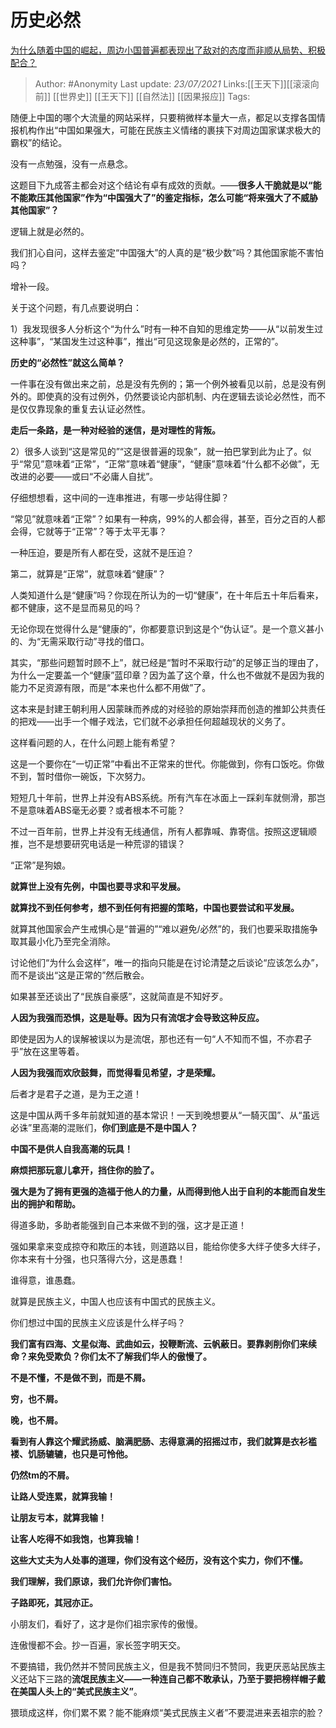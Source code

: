 # 历史必然
[为什么随着中国的崛起，周边小国普遍都表现出了敌对的态度而非顺从局势、积极配合？](https://www.zhihu.com/question/41948958/answer/617760777)

> Author: #Anonymity
> Last update: *23/07/2021* 
> Links:[[王天下]][[滚滚向前]] [[世界史]] [[王天下]] [[自然法]] [[因果报应]]
> Tags:    

 
随便上中国的哪个大流量的网站采样，只要稍微样本量大一点，都足以支撑各国情报机构作出“中国如果强大，可能在民族主义情绪的裹挟下对周边国家谋求极大的霸权”的结论。

没有一点勉强，没有一点悬念。

这题目下九成答主都会对这个结论有卓有成效的贡献。——**很多人干脆就是以“能不能欺压其他国家”作为“中国强大了”的鉴定指标，怎么可能“将来强大了不威胁其他国家”？** 

逻辑上就是必然的。

我们扪心自问，这样去鉴定“中国强大”的人真的是“极少数”吗？其他国家能不害怕吗？

增补一段。

关于这个问题，有几点要说明白：

1）我发现很多人分析这个“为什么”时有一种不自知的思维定势——从“以前发生过这种事”，“某国发生过这种事”，推出“可见这现象是必然的，正常的”。

**历史的“必然性”就这么简单？**

一件事在没有做出来之前，总是没有先例的；第一个例外被看见以前，总是没有例外的。即使真的没有过例外，仍然要谈论内部机制、内在逻辑去谈论必然性，而不是仅仅靠现象的重复去认证必然性。

**走后一条路，是一种对经验的迷信，是对理性的背叛。**

2）很多人谈到“这是常见的”“这是很普遍的现象”，就一拍巴掌到此为止了。似乎“常见”意味着“正常”，“正常”意味着“健康”，“健康”意味着“什么都不必做”，无改进的必要——或曰“不必庸人自扰”。

仔细想想看，这中间的一连串推进，有哪一步站得住脚？

“常见”就意味着“正常”？如果有一种病，99%的人都会得，甚至，百分之百的人都会得，它就等于“正常”？等于太平无事？

一种压迫，要是所有人都在受，这就不是压迫？

第二，就算是“正常”，就意味着“健康”？

人类知道什么是“健康”吗？你现在所认为的一切“健康”，在十年后五十年后看来，都不健康，这不是显而易见的吗？

无论你现在觉得什么是“健康的”，你都要意识到这是个“伪认证”。是一个意义甚小的、为“无需采取行动”寻找的借口。

其实，“那些问题暂时顾不上”，就已经是“暂时不采取行动”的足够正当的理由了，为什么一定要盖一个“健康”蓝印章？因为盖了这个章，什么也不做就不是因为我的能力不足资源有限，而是“本来也什么都不用做”了。

这本来是封建王朝利用人因蒙昧而养成的对经验的原始崇拜而创造的推卸公共责任的把戏——出手一个帽子戏法，它们就不必承担任何超越现状的义务了。

这样看问题的人，在什么问题上能有希望？

这是一个要你在“一切正常”中看出不正常来的世代。你能做到，你有口饭吃。你做不到，暂时借你一碗饭，下次努力。

短短几十年前，世界上并没有ABS系统。所有汽车在冰面上一踩刹车就侧滑，那岂不是意味着ABS毫无必要？或者根本不可能？

不过一百年前，世界上并没有无线通信，所有人都靠喊、靠寄信。按照这逻辑顺推，岂不是想要研究电话是一种荒谬的错误？

“正常”是狗娘。

**就算世上没有先例，中国也要寻求和平发展。**

**就算找不到任何参考，想不到任何有把握的策略，中国也要尝试和平发展。**

就算其他国家会产生戒惧心是“普遍的”“难以避免/必然”的，我们也要采取措施争取其最小化乃至完全消除。

讨论他们“为什么会这样”，唯一的指向只能是在讨论清楚之后谈论“应该怎么办”，而不是谈出“这是正常的”然后散会。

如果甚至还谈出了“民族自豪感”，这就简直是不知好歹。

**人因为我强而恐惧，这是耻辱。因为只有流氓才会导致这种反应。**

即使是因为人的误解被误以为是流氓，那也还有一句“人不知而不愠，不亦君子乎”放在这里等着。

**人因为我强而欢欣鼓舞，而觉得看见希望，才是荣耀。**

后者才是君子之道，是为王之道！

这是中国从两千多年前就知道的基本常识！一天到晚想要从“一騎灭国”、从“虽远必诛”里高潮的混账们，**你们到底是不是中国人？**

**中国不是供人自我高潮的玩具！**

**麻烦把那玩意儿拿开，挡住你的脸了。**

  


**强大是为了拥有更强的造福于他人的力量，从而得到他人出于自利的本能而自发生出的拥护和帮助。**

得道多助，多助者能强到自己本来做不到的强，这才是正道！

强如果拿来变成掠夺和欺压的本钱，则道路以目，能给你使多大绊子使多大绊子，你本来有十分强，也只落得六分，这是愚蠢！

谁得意，谁愚蠢。

就算是民族主义，中国人也应该有中国式的民族主义。

你们想过中国的民族主义应该是什么样子吗？

**我们富有四海、文星似海、武曲如云，投鞭断流、云帆蔽日。要靠剥削你们来续命？来免受欺负？你们太不了解我们华人的傲慢了。**

**不是不懂，不是做不到，而是不屑。**

**穷，也不屑。**

**晚，也不屑。**

**看到有人靠这个耀武扬威、脑满肥肠、志得意满的招摇过市，我们就算是衣衫褴褛、饥肠辘辘，也只是可怜他。**

**仍然tm的不屑。**

**让路人受连累，就算我输！**

**让朋友亏本，就算我输！**

**让客人吃得不如我饱，也算我输！**

**这些大丈夫为人处事的道理，你们没有这个经历，没有这个实力，你们不懂。**

**我们理解，我们原谅，我们允许你们害怕。**

**子路即死，其冠亦正。**

小朋友们，看好了，这才是你们祖宗家传的傲慢。

连傲慢都不会。抄一百遍，家长签字明天交。

  


不要搞错，我仍然并不赞同民族主义，但是我不赞同归不赞同，我更厌恶站民族主义还站下三路的**流氓民族主义——一种连自己都不敢承认，乃至于要把榜样帽子戴在美国人头上的“美式民族主义”**。

猥琐成这样，你们累不累？能不能麻烦“美式民族主义者”不要混进来丟祖宗的脸？



